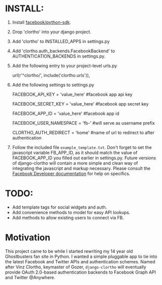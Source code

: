 INSTALL:
=======

 1. Install [facebook/python-sdk][2].

 2. Drop 'clortho' into your django project.

 3. Add 'clortho' to INSTALLED_APPS in settings.py

 4. Add 'clortho.auth_backends.FacebookBackend' to AUTHENTICATION_BACKENDS in settings.py.

 5. Add the following entry to your project-level urls.py

    url(r'^clortho/', include('clortho.urls')),


 6. Add the following settings to settings.py


    FACEBOOK_API_KEY = 'value_here' #facebook app api key

    FACEBOOK_SECRET_KEY = 'value_here' #facebook app secret key

    FACEBOOK_APP_ID = 'value_here' #facebook app id

    FACEBOOK_USER_NAMESPACE = 'fb-' #will serve as username prefix

    CLORTHO_AUTH_REDIRECT = 'home' #name of url to redirect to after authentication

 7. Follow the included file `example_template.txt`.  Don't forget to set the javascript variable FB_APP_ID, as it should match the value of FACEBOOK_APP_ID you filled out earlier in settings.py.  Future versions of django-clortho will contain a more simple and clean way of integrating the javascript and markup necessary.  Please consult the [Facebook Developer documentation][1] for help on specifics.

TODO:
=====

  - Add template tags for social widgets and auth.
  - Add convenience methods to model for easy API lookups.
  - Add methods to allow existing users to connect via FB.

Motivation
========

This project came to be while I started rewriting my 14 year old Ghostbusters fan site in Python.  I wanted a simple pluggable app to tie into the latest Facebook and Twitter APIs and authentication schemes.  Named after Vinz Clortho, keymaster of Gozer, `django-clortho` will eventually provide OAuth 2.0-based authentication backends to Facebook Graph API and Twitter @Anywhere.


  [1]: http://developers.facebook.com
  [2]: http://github.com/facebook/python-sdk
